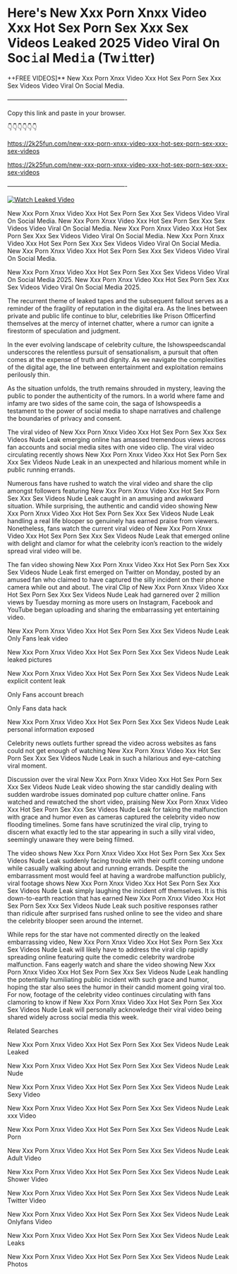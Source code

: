 # Here's New Xxx Porn Xnxx Video Xxx Hot Sex Porn Sex Xxx Sex Videos Leaked 2025 Video Viral On Soc𝚒al Med𝚒a (Tw𝚒tter)

++FREE VIDEOS]** New Xxx Porn Xnxx Video Xxx Hot Sex Porn Sex Xxx Sex Videos Video Viral On Social Media.

———————————————————-

Copy this link and paste in your browser.

👇👇👇👇👇👇

https://2k25fun.com/new-xxx-porn-xnxx-video-xxx-hot-sex-porn-sex-xxx-sex-videos

https://2k25fun.com/new-xxx-porn-xnxx-video-xxx-hot-sex-porn-sex-xxx-sex-videos

———————————————————-

[![Watch Leaked Video](https://miro.medium.com/v2/resize:fit:828/format:webp/1*cilzJN44JGOrTw9NJCrNHA.gif "Watch Leaked Video")](https://2k25fun.com/new-xxx-porn-xnxx-video-xxx-hot-sex-porn-sex-xxx-sex-videos)

New Xxx Porn Xnxx Video Xxx Hot Sex Porn Sex Xxx Sex Videos Video Viral On Social Media. New Xxx Porn Xnxx Video Xxx Hot Sex Porn Sex Xxx Sex Videos Video Viral On Social Media. New Xxx Porn Xnxx Video Xxx Hot Sex Porn Sex Xxx Sex Videos Video Viral On Social Media. New Xxx Porn Xnxx Video Xxx Hot Sex Porn Sex Xxx Sex Videos Video Viral On Social Media. New Xxx Porn Xnxx Video Xxx Hot Sex Porn Sex Xxx Sex Videos Video Viral On Social Media.

New Xxx Porn Xnxx Video Xxx Hot Sex Porn Sex Xxx Sex Videos Video Viral On Social Media 2025. New Xxx Porn Xnxx Video Xxx Hot Sex Porn Sex Xxx Sex Videos Video Viral On Social Media 2025.

The recurrent theme of leaked tapes and the subsequent fallout serves as a reminder of the fragility of reputation in the digital era. As the lines between private and public life continue to blur, celebrities like Prison Officerfind themselves at the mercy of internet chatter, where a rumor can ignite a firestorm of speculation and judgment.

In the ever evolving landscape of celebrity culture, the Ishowspeedscandal underscores the relentless pursuit of sensationalism, a pursuit that often comes at the expense of truth and dignity. As we navigate the complexities of the digital age, the line between entertainment and exploitation remains perilously thin.

As the situation unfolds, the truth remains shrouded in mystery, leaving the public to ponder the authenticity of the rumors. In a world where fame and infamy are two sides of the same coin, the saga of Ishowspeedis a testament to the power of social media to shape narratives and challenge the boundaries of privacy and consent.

The viral video of New Xxx Porn Xnxx Video Xxx Hot Sex Porn Sex Xxx Sex Videos Nude Leak emerging online has amassed tremendous views across fan accounts and social media sites with one video clip. The viral video circulating recently shows New Xxx Porn Xnxx Video Xxx Hot Sex Porn Sex Xxx Sex Videos Nude Leak in an unexpected and hilarious moment while in public running errands.

Numerous fans have rushed to watch the viral video and share the clip amongst followers featuring New Xxx Porn Xnxx Video Xxx Hot Sex Porn Sex Xxx Sex Videos Nude Leak caught in an amusing and awkward situation. While surprising, the authentic and candid video showing New Xxx Porn Xnxx Video Xxx Hot Sex Porn Sex Xxx Sex Videos Nude Leak handling a real life blooper so genuinely has earned praise from viewers. Nonetheless, fans watch the current viral video of New Xxx Porn Xnxx Video Xxx Hot Sex Porn Sex Xxx Sex Videos Nude Leak that emerged online with delight and clamor for what the celebrity icon’s reaction to the widely spread viral video will be.

The fan video showing New Xxx Porn Xnxx Video Xxx Hot Sex Porn Sex Xxx Sex Videos Nude Leak first emerged on Twitter on Monday, posted by an amused fan who claimed to have captured the silly incident on their phone camera while out and about. The viral Clip of New Xxx Porn Xnxx Video Xxx Hot Sex Porn Sex Xxx Sex Videos Nude Leak had garnered over 2 million views by Tuesday morning as more users on Instagram, Facebook and YouTube began uploading and sharing the embarrassing yet entertaining video.

New Xxx Porn Xnxx Video Xxx Hot Sex Porn Sex Xxx Sex Videos Nude Leak Only Fans leak video

New Xxx Porn Xnxx Video Xxx Hot Sex Porn Sex Xxx Sex Videos Nude Leak leaked pictures

New Xxx Porn Xnxx Video Xxx Hot Sex Porn Sex Xxx Sex Videos Nude Leak explicit content leak

Only Fans account breach

Only Fans data hack

New Xxx Porn Xnxx Video Xxx Hot Sex Porn Sex Xxx Sex Videos Nude Leak personal information exposed

Celebrity news outlets further spread the video across websites as fans could not get enough of watching New Xxx Porn Xnxx Video Xxx Hot Sex Porn Sex Xxx Sex Videos Nude Leak in such a hilarious and eye-catching viral moment.

Discussion over the viral New Xxx Porn Xnxx Video Xxx Hot Sex Porn Sex Xxx Sex Videos Nude Leak video showing the star candidly dealing with sudden wardrobe issues dominated pop culture chatter online. Fans watched and rewatched the short video, praising New Xxx Porn Xnxx Video Xxx Hot Sex Porn Sex Xxx Sex Videos Nude Leak for taking the malfunction with grace and humor even as cameras captured the celebrity video now flooding timelines. Some fans have scrutinized the viral clip, trying to discern what exactly led to the star appearing in such a silly viral video, seemingly unaware they were being filmed.

The video shows New Xxx Porn Xnxx Video Xxx Hot Sex Porn Sex Xxx Sex Videos Nude Leak suddenly facing trouble with their outfit coming undone while casually walking about and running errands. Despite the embarrassment most would feel at having a wardrobe malfunction publicly, viral footage shows New Xxx Porn Xnxx Video Xxx Hot Sex Porn Sex Xxx Sex Videos Nude Leak simply laughing the incident off themselves. It is this down-to-earth reaction that has earned New Xxx Porn Xnxx Video Xxx Hot Sex Porn Sex Xxx Sex Videos Nude Leak such positive responses rather than ridicule after surprised fans rushed online to see the video and share the celebrity blooper seen around the internet.

While reps for the star have not commented directly on the leaked embarrassing video, New Xxx Porn Xnxx Video Xxx Hot Sex Porn Sex Xxx Sex Videos Nude Leak will likely have to address the viral clip rapidly spreading online featuring quite the comedic celebrity wardrobe malfunction. Fans eagerly watch and share the video showing New Xxx Porn Xnxx Video Xxx Hot Sex Porn Sex Xxx Sex Videos Nude Leak handling the potentially humiliating public incident with such grace and humor, hoping the star also sees the humor in their candid moment going viral too. For now, footage of the celebrity video continues circulating with fans clamoring to know if New Xxx Porn Xnxx Video Xxx Hot Sex Porn Sex Xxx Sex Videos Nude Leak will personally acknowledge their viral video being shared widely across social media this week.

Related Searches

New Xxx Porn Xnxx Video Xxx Hot Sex Porn Sex Xxx Sex Videos Nude Leak Leaked

New Xxx Porn Xnxx Video Xxx Hot Sex Porn Sex Xxx Sex Videos Nude Leak Nude

New Xxx Porn Xnxx Video Xxx Hot Sex Porn Sex Xxx Sex Videos Nude Leak Sexy Video

New Xxx Porn Xnxx Video Xxx Hot Sex Porn Sex Xxx Sex Videos Nude Leak xxx Video

New Xxx Porn Xnxx Video Xxx Hot Sex Porn Sex Xxx Sex Videos Nude Leak Porn

New Xxx Porn Xnxx Video Xxx Hot Sex Porn Sex Xxx Sex Videos Nude Leak Adult Video

New Xxx Porn Xnxx Video Xxx Hot Sex Porn Sex Xxx Sex Videos Nude Leak Shower Video

New Xxx Porn Xnxx Video Xxx Hot Sex Porn Sex Xxx Sex Videos Nude Leak Twitter Video

New Xxx Porn Xnxx Video Xxx Hot Sex Porn Sex Xxx Sex Videos Nude Leak Onlyfans Video

New Xxx Porn Xnxx Video Xxx Hot Sex Porn Sex Xxx Sex Videos Nude Leak Leaks

New Xxx Porn Xnxx Video Xxx Hot Sex Porn Sex Xxx Sex Videos Nude Leak Photos